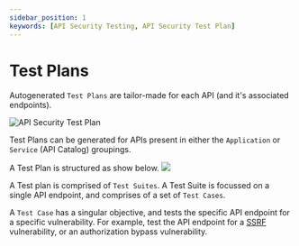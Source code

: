 ```yaml
---
sidebar_position: 1
keywords: [API Security Testing, API Security Test Plan]
---
```


# Test Plans
Autogenerated `Test Plans` are tailor-made for each API (and it's associated endpoints).

![API Security Test Plan](../../../assets/test-plans.svg)

Test Plans can be generated for APIs present in either the `Application` or `Service` (API Catalog) groupings.

A Test Plan is structured as show below.
![](../../../assets/test-plan-structure-1.svg)

A Test plan is comprised of `Test Suites`. A Test Suite is focussed on a single API endpoint, and comprises of a set of `Test Cases`.

A `Test Case` has a singular objective, and tests the specific API endpoint for a specific vulnerability. For example, test the API endpoint for a [SSRF][SSRF-lnk] vulnerability, or an authorization bypass vulnerability.


[SSRF-lnk]: /vulnerabilities/v1/OWASP-WEB-10/A10-SSRF